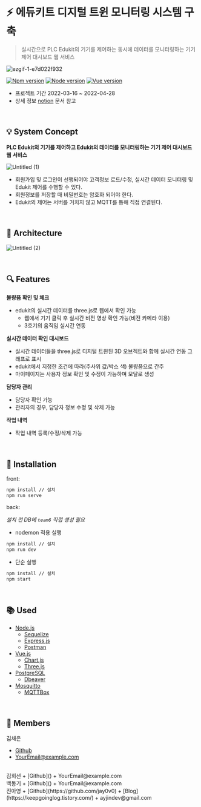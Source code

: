 # :zap: 에듀키트 디지털 트윈 모니터링 시스템 구축
> 실시간으로 PLC Edukit의 기기를 제어하는 동시에 데이터를 모니터링하는 기기 제어 대시보드 웹 서비스

![ezgif-1-e7d022f932](https://user-images.githubusercontent.com/96156114/163900276-60600b71-2074-46ed-9e9f-f837bfad2d33.gif)

[![Npm version][npm-image]][npm-url]
[![Node version][node-image]][node-url]
[![Vue version][vue-image]][vue-url]

- 프로젝트 기간 2022-03-16 ~ 2022-04-28
- 상세 정보 [notion](https://www.notion.so/digsomething/Metaverse-Bootcamp-2-70e4f46bcd674874a09a962575a35200) 문서 참고

<br/>

## :bulb: System Concept

**PLC Edukit의 기기를 제어하고 Edukit의 데이터를 모니터링하는 기기 제어 대시보드 웹 서비스**

![Untitled (1)](https://user-images.githubusercontent.com/96156114/163905822-3f63019c-cc1f-4193-80c5-60855babc5cc.png)

- 회원가입 및 로그인이 선행되어야 고객정보 로드/수정, 실시간 데이터 모니터링 및 Edukit 제어를 수행할 수 있다.
- 회원정보를 저장할 때 비밀번호는 암호화 되어야 한다.
- Edukit의 제어는 서버를 거치지 않고 MQTT를 통해 직접 연결된다.

<br/>

## :pushpin: Architecture

![Untitled (2)](https://user-images.githubusercontent.com/96156114/163905691-bb54e17b-e160-48f5-8c9b-ee5518473df0.png)

<br/>

## :mag: Features

**불량품 확인 및 체크**
- edukit의 실시간 데이터를 three.js로 웹에서 확인 가능
    - 웹에서 기기 클릭 후 실시간 비전 영상 확인 가능(비전 카메라 이용)
    - 3호기의 움직임 실시간 연동

**실시간 데이터 확인 대시보드**
- 실시간 데이터들을 three.js로 디지털 트윈된 3D 오브젝트와 함께 실시간 연동 그래프로 표시
- edukit에서 지정한 조건에 따라(주사위 값/박스 색) 불량품으로 간주
- 마이페이지는 사용자 정보 확인 및 수정이 가능하며 모달로 생성

**담당자 관리**
- 담당자 확인 가능
- 관리자의 경우, 담당자 정보 수정 및 삭제 가능

**작업 내역**
- 작업 내역 등록/수정/삭제 가능

<br/>

## :page_facing_up: Installation

front:

```sh
npm install // 설치
npm run serve
```

back:

_설치 전 DB에 `team6` 직접 생성 필요_
+ nodemon 적용 실행
```sh
npm install // 설치
npm run dev
```
+ 단순 실행
```sh
npm install // 설치
npm start
```

<br/>

## :books: Used

* [Node.js](https://nodejs.org/)
    * [Sequelize](https://sequelize.org/)
    * [Express.js](https://expressjs.com/)
    * [Postman](https://www.postman.com/)
* [Vue.js](https://v2.vuejs.org/)
    * [Chart.js](https://www.chartjs.org/)
    * [Three.js](https://threejs.org/)
* [PostgreSQL](https://www.postgresql.org/)
    * [Dbeaver](https://dbeaver.io/)
* [Mosquitto](https://mosquitto.org/)
    * [MQTTBox](https://chrome.google.com/webstore/detail/mqttbox/kaajoficamnjijhkeomgfljpicifbkaf?hl=ko)

<br/>

## :eyes: Members

김채은
+ [Github]()
+ YourEmail@example.com
<br/>
김희선
+ [Github]()
+ YourEmail@example.com
<br/>
백동기
+ [Github]()
+ YourEmail@example.com
<br/>
진아영
+ [Github](https://github.com/jay0v0)
+ [Blog](https://keepgoinglog.tistory.com/)
+ ayjindev@gmail.com

<br/>


<!-- Markdown link & img dfn's -->
[npm-image]: https://img.shields.io/npm/v/datadog-metrics.svg?style=flat-square
[npm-url]: https://www.npmjs.com/
[npm-downloads]: https://img.shields.io/npm/dm/datadog-metrics.svg?style=flat-square
[node-image]: https://img.shields.io/badge/node-v14.18.1-blue?style=flat-square
[node-url]: https://nodejs.org/
[vue-image]: https://img.shields.io/badge/vue-v2.6.14-brightgreen?style=flat-square
[vue-url]: https://v2.vuejs.org/
[travis-image]: https://img.shields.io/travis/dbader/node-datadog-metrics/master.svg?style=flat-square
[travis-url]: https://travis-ci.org/dbader/node-datadog-metrics
[wiki]: https://github.com/yourname/yourproject/wiki
